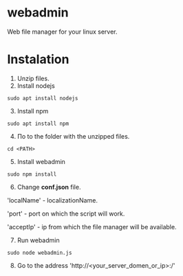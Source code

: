 # webadmin
Web file manager for your linux server.

# Instalation
1. Unzip files.
2. Install nodejs
```
sudo apt install nodejs
```
3. Install npm
```
sudo apt install npm
```
4. Пo to the folder with the unzipped files.
```
cd <PATH>
```
5. Install webadmin
```
sudo npm install
```
6. Change **conf.json** file.

'localName' - localizationName.

'port' - port on which the script will work.

'acceptIp' - ip from which the file manager will be available.

7. Run webadmin
```
sudo node webadmin.js
```
8. Go to the address 'http://<your_server_domen_or_ip>:<port>/'
